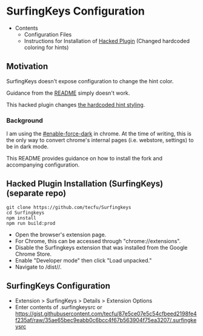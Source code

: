 # SurfingKeys Configuration

- Contents
  - Configuration Files
  - Instructions for Installation of [Hacked Plugin](https://github.com/tecfu/Surfingkeys) (Changed hardcoded coloring for hints)

## Motivation

SurfingKeys doesn't expose configuration to change the hint color. 

Guidance from the [README](https://github.com/brookhong/Surfingkeys/blob/master/docs/API.md#hintsstyle) simply doesn't work.

This hacked plugin changes [the hardcoded hint styling](https://github.com/tecfu/Surfingkeys/commit/0a0c2ca19789be350f0ecac739f6fae6c9a289ed).

### Background

I am using the [#enable-force-dark](https://superuser.com/questions/1484146/how-to-enforce-dark-mode-on-chrome-web-store) in chrome.
At the time of writing, this is the only way to convert chrome's internal pages (i.e. webstore, settings) to be in dark mode.

This README provides guidance on how to install the fork and accompanying configuration.

## Hacked Plugin Installation (SurfingKeys) (separate repo)

```
git clone https://github.com/tecfu/Surfingkeys
cd Surfingkeys
npm install
npm run build:prod
```

- Open the browser's extension page.
- For Chrome, this can be accessed through "chrome://extensions".
- Disable the Surfingkeys extension that was installed from the Google Chrome Store.
- Enable "Developer mode" then click "Load unpacked."
- Navigate to <pathToSurfingkeys>/dist/<env>/<browser>.

## SurfingKeys Configuration

- Extension > SurfingKeys > Details > Extension Options
- Enter contents of .surfingkeysrc or https://gist.githubusercontent.com/tecfu/87e5ce07e5c54cfbeed2198fe4f235af/raw/35ae65bec9eabb0c6bcc4f67b563904f75ea3207/.surfingkeysrc
